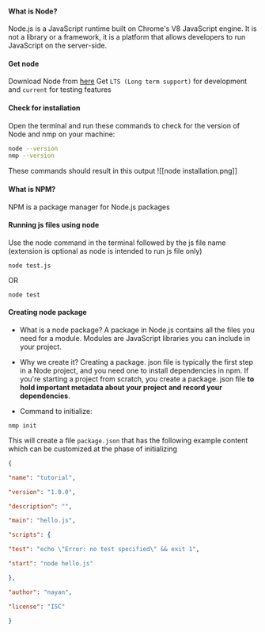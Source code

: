 #### What is Node?
Node.js is a JavaScript runtime built on Chrome's V8 JavaScript engine. It is not a library or a framework, it is a platform that allows developers to run JavaScript on the server-side.

#### Get node

Download Node from [here](https://nodejs.org/en/download/)
Get `LTS (Long term support)` for development and `current` for testing features

#### Check for installation
Open the terminal and run these commands to check for the version of Node and nmp on your machine:

```bash
node --version
nmp --version
```
These commands should result in this output
![[node installation.png]]

#### What is NPM?
NPM is a package manager for Node.js packages
#### Running js files using node
Use the node command in the terminal followed by the js file name (extension is optional as node is intended to run js file only)

```node
node test.js
```
OR
```node
node test
```

#### Creating node package

- What is a node package?
	A package in Node.js contains all the files you need for a module.
	Modules are JavaScript libraries you can include in your project.
	
- Why we create it?
	Creating a package. json file is typically the first step in a Node project, and you need one to install dependencies in npm. If you're starting a project from scratch, you create a package. json file **to hold important metadata about your project and record your dependencies**.
	
- Command to initialize:
```node
nmp init
```
This will create a file `package.json` that has the following example content which can be customized at the phase of initializing 

```json
{

"name": "tutorial",

"version": "1.0.0",

"description": "",

"main": "hello.js",

"scripts": {

"test": "echo \"Error: no test specified\" && exit 1",

"start": "node hello.js"

},

"author": "nayan",

"license": "ISC"

}
```
